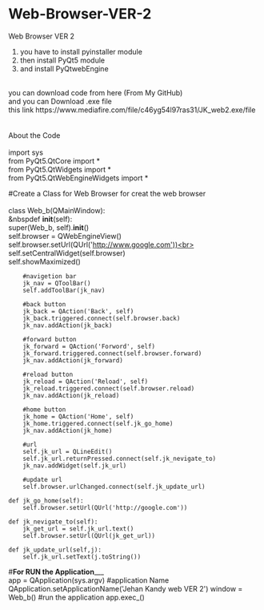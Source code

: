 # Web-Browser-VER-2
Web Browser VER 2
<br>
1. you have to install pyinstaller module <br>
2. then install PyQt5 module
3. and install PyQtwebEngine


<br>
you can download code from here (From My GitHub)
<br> and you can Download .exe file 
<br> this link 
https://www.mediafire.com/file/c46yg54l97ras31/JK_web2.exe/file
<br><br><br>
About the Code 
<br><br>
import sys<br>
from PyQt5.QtCore import *<br>
from PyQt5.QtWidgets import *<br>
from PyQt5.QtWebEngineWidgets import *<br>


#Create a Class for Web Browser for creat the web  browser<br><br>
class Web_b(QMainWindow):<br>
    &nbspdef __init__(self):<br>
        super(Web_b, self).__init__()<br>
        self.browser = QWebEngineView()<br>
        self.browser.setUrl(QUrl('http://www.google.com'))<br>
        self.setCentralWidget(self.browser)<br>
        self.showMaximized()<br>
        
        #navigetion bar
        jk_nav = QToolBar()
        self.addToolBar(jk_nav)
        
        #back button
        jk_back = QAction('Back', self)
        jk_back.triggered.connect(self.browser.back)
        jk_nav.addAction(jk_back)
        
        #forward button
        jk_forward = QAction('Forword', self)
        jk_forward.triggered.connect(self.browser.forward)
        jk_nav.addAction(jk_forward)
        
        #reload button
        jk_reload = QAction('Reload', self)
        jk_reload.triggered.connect(self.browser.reload)
        jk_nav.addAction(jk_reload)
        
        #home button
        jk_home = QAction('Home', self)
        jk_home.triggered.connect(self.jk_go_home)
        jk_nav.addAction(jk_home)
    
        #url
        self.jk_url = QLineEdit()
        self.jk_url.returnPressed.connect(self.jk_nevigate_to)
        jk_nav.addWidget(self.jk_url)
    
        #update url
        self.browser.urlChanged.connect(self.jk_update_url)
        
    def jk_go_home(self):
        self.browser.setUrl(QUrl('http://google.com'))

    def jk_nevigate_to(self):
        jk_get_url = self.jk_url.text()
        self.browser.setUrl(QUrl(jk_get_url))
        
    def jk_update_url(self,j):
        self.jk_url.setText(j.toString())
        
       
        
#____________For RUN the Application_______________     
app = QApplication(sys.argv)
#application Name
QApplication.setApplicationName('Jehan Kandy web VER 2')
window = Web_b()
#run the application
app.exec_()
